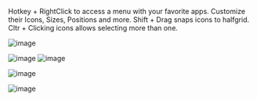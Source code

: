 Hotkey + RightClick to access a menu with your favorite apps.
Customize their Icons, Sizes, Positions and more.
Shift + Drag snaps icons to halfgrid.
Cltr + Clicking icons allows selecting more than one.

![image](https://github.com/user-attachments/assets/00568959-9a8d-454b-8456-8c70cedac31f)

![image](https://github.com/user-attachments/assets/443ada3e-c5cd-4f1e-8f59-b3e07c7338b4)
![image](https://github.com/user-attachments/assets/1cb0505e-0c3d-49d7-86c2-767ff8f7bb47)

![image](https://github.com/user-attachments/assets/c03a644e-3f53-4bd7-87f8-d29d4ee4b768)

![image](https://github.com/user-attachments/assets/86e7f53f-0ad5-4b27-9427-d8c406f29996)
